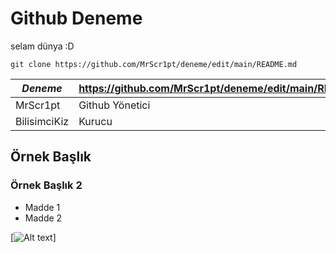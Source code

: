 # Github Deneme

selam dünya :D 

`git clone https://github.com/MrScr1pt/deneme/edit/main/README.md`
  
| ***Deneme*** | https://github.com/MrScr1pt/deneme/edit/main/README.md |
|-|-| 
|MrScr1pt | Github Yönetici |
|BilisimciKiz | Kurucu |

## Örnek Başlık

### Örnek Başlık 2

- Madde 1
- Madde 2

[![Alt text](https://images.pexels.com/photos/1089438/pexels-photo-1089438.jpeg?auto=compress&cs=tinysrgb&dpr=1&w=500)]

